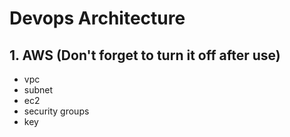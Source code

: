 # Devops Architecture

## 1. AWS (Don't forget to turn it off after use)
- vpc
- subnet
- ec2
- security groups
- key
